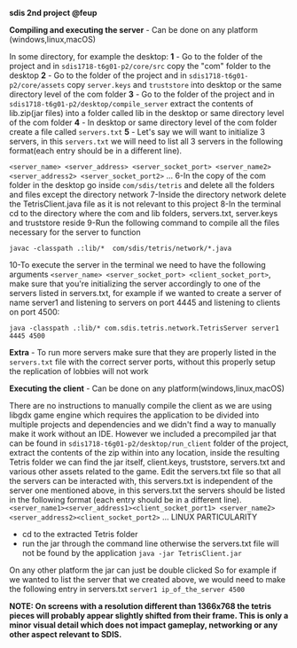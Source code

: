 **sdis 2nd project @feup**


**Compiling and executing the server** - Can be done on any platform (windows,linux,macOS)

In some directory, for example the desktop:
**1** - Go to the folder of the project and in ``sdis1718-t6g01-p2/core/src`` copy the "com" folder to the desktop
**2** - Go to the folder of the project and in ``sdis1718-t6g01-p2/core/assets`` copy ``server.keys`` and ``truststore`` into desktop or the same directory level of the com folder
**3** - Go to the folder of the project and in ``sdis1718-t6g01-p2/desktop/compile_server`` extract the contents of lib.zip(jar files) into a folder called lib in the desktop or same directory level of the com folder
**4** - In desktop or same directory level of the com folder create a file called ``servers.txt``
**5** - Let's say we will want to initialize 3 servers, in this ``servers.txt`` we will need to list all 3 servers in the following format(each entry should be in a different line).

``<server_name> <server_address> <server_socket_port>
<server_name2> <server_address2> <server_socket_port2>``
...
6-In the copy of the com folder in the desktop go inside ``com/sdis/tetris`` and delete all the folders and files except the directory network
7-Inside the directory network delete the TetrisClient.java file as it is not relevant to this project
8-In the terminal cd to the directory where the com and lib folders, servers.txt, server.keys and truststore reside
9-Run the following command to compile all the files necessary for the server to function

``javac -classpath .:lib/*  com/sdis/tetris/network/*.java``

10-To execute the server in the terminal we need to have the following arguments ``<server_name> <server_socket_port> <client_socket_port>``, make sure
that you're initializing the server accordingly to one of the servers listed in servers.txt, for example if we wanted to create a server of name server1 and listening to servers on port 4445 and listening to clients on port 4500:

``java -classpath .:lib/* com.sdis.tetris.network.TetrisServer server1 4445 4500``

**Extra** - To run more servers make sure that they are properly listed in the ``servers.txt`` file with the correct server ports, without this properly setup the
replication of lobbies will not work


**Executing the client** - Can be done on any platform(windows,linux,macOS)


There are no instructions to manually compile the client as we are using libgdx game engine which requires the application to be divided into multiple projects and dependencies and we didn't find a way to manually make it work without an IDE. However we included a precompiled jar that can be found
in ``sdis1718-t6g01-p2/desktop/run_client`` folder of the project, extract the contents of the zip within into any location, inside the resulting Tetris folder we can find the jar itself, client.keys, truststore, servers.txt and various other assets related to the game.
Edit the servers.txt file so that all the servers can be interacted with, this servers.txt is independent of the server one mentioned above,
in this servers.txt the servers should be listed in the following format (each entry should be in a different line).
``<server_name1><server_address1><client_socket_port1>
<server_name2><server_address2><client_socket_port2>``
...
LINUX PARTICULARITY
- cd to the extracted Tetris folder
- run the jar through the command line otherwise the servers.txt file will not be found by the application
``java -jar TetrisClient.jar``

On any other platform the jar can just be double clicked
So for example if we wanted to list the server that we created above, we would need to make the following entry in servers.txt
``server1 ip_of_the_server 4500``

**NOTE: On screens with a resolution different than 1366x768 the tetris pieces will probably appear slightly shifted from their frame. This is only a minor visual detail which does not impact gameplay, networking or any other aspect relevant to SDIS.**






